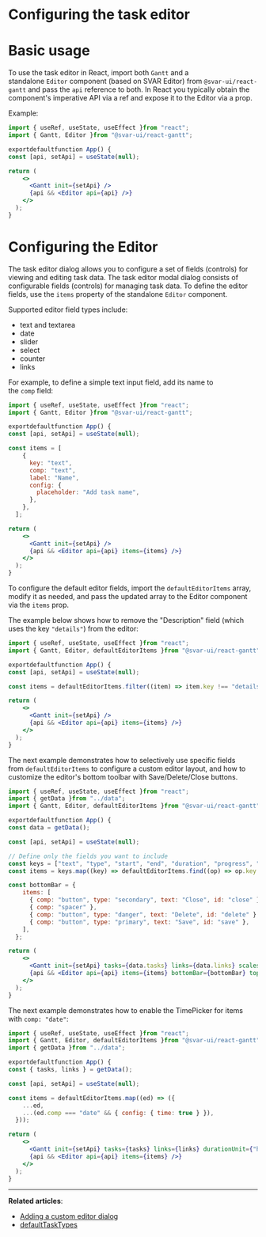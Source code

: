# Configuring the task editor

# **Basic usage**

To use the task editor in React, import both `Gantt` and a standalone `Editor` component (based on SVAR Editor) from `@svar-ui/react-gantt` and pass the `api` reference to both. In React you typically obtain the component's imperative API via a ref and expose it to the Editor via a prop.

Example:

```jsx
import { useRef, useState, useEffect }from "react";
import { Gantt, Editor }from "@svar-ui/react-gantt";

exportdefaultfunction App() {
const [api, setApi] = useState(null);

return (
    <>
      <Gantt init={setApi} />
      {api && <Editor api={api} />}
    </>
  );
}

```

# **Configuring the Editor**

The task editor dialog allows you to configure a set of fields (controls) for viewing and editing task data. The task editor modal dialog consists of configurable fields (controls) for managing task data. To define the editor fields, use the `items` property of the standalone `Editor` component.

Supported editor field types include:

- text and textarea
- date
- slider
- select
- counter
- links

For example, to define a simple text input field, add its name to the `comp` field:

```jsx
import { useRef, useState, useEffect }from "react";
import { Gantt, Editor }from "@svar-ui/react-gantt";

exportdefaultfunction App() {
const [api, setApi] = useState(null);

const items = [
    {
      key: "text",
      comp: "text",
      label: "Name",
      config: {
        placeholder: "Add task name",
      },
    },
  ];

return (
    <>
      <Gantt init={setApi} />
      {api && <Editor api={api} items={items} />}
    </>
  );
}

```

To configure the default editor fields, import the `defaultEditorItems` array, modify it as needed, and pass the updated array to the Editor component via the `items` prop.

The example below shows how to remove the "Description" field (which uses the key `"details"`) from the editor:

```jsx
import { useRef, useState, useEffect }from "react";
import { Gantt, Editor, defaultEditorItems }from "@svar-ui/react-gantt";

exportdefaultfunction App() {
const [api, setApi] = useState(null);

const items = defaultEditorItems.filter((item) => item.key !== "details");

return (
    <>
      <Gantt init={setApi} />
      {api && <Editor api={api} items={items} />}
    </>
  );
}

```

The next example demonstrates how to selectively use specific fields from `defaultEditorItems` to configure a custom editor layout, and how to customize the editor's bottom toolbar with Save/Delete/Close buttons.

```jsx
import { useRef, useState, useEffect }from "react";
import { getData }from "../data";
import { Gantt, Editor, defaultEditorItems }from "@svar-ui/react-gantt";

exportdefaultfunction App() {
const data = getData();

const [api, setApi] = useState(null);

// Define only the fields you want to include
const keys = ["text", "type", "start", "end", "duration", "progress", "details"];
const items = keys.map((key) => defaultEditorItems.find((op) => op.key === key));

const bottomBar = {
    items: [
      { comp: "button", type: "secondary", text: "Close", id: "close" },
      { comp: "spacer" },
      { comp: "button", type: "danger", text: "Delete", id: "delete" },
      { comp: "button", type: "primary", text: "Save", id: "save" },
    ],
  };

return (
    <>
      <Gantt init={setApi} tasks={data.tasks} links={data.links} scales={data.scales} />
      {api && <Editor api={api} items={items} bottomBar={bottomBar} topBar={false} placement="modal" />}
    </>
  );
}

```

The next example demonstrates how to enable the TimePicker for items with `comp: "date"`:

```jsx
import { useRef, useState, useEffect }from "react";
import { Gantt, Editor, defaultEditorItems }from "@svar-ui/react-gantt";
import { getData }from "../data";

exportdefaultfunction App() {
const { tasks, links } = getData();

const [api, setApi] = useState(null);

const items = defaultEditorItems.map((ed) => ({
    ...ed,
    ...(ed.comp === "date" && { config: { time: true } }),
  }));

return (
    <>
      <Gantt init={setApi} tasks={tasks} links={links} durationUnit={"hour"} />
      {api && <Editor api={api} items={items} />}
    </>
  );
}

```

---

**Related articles**:

- [Adding a custom editor dialog](https://docs.svar.dev/react/gantt/guides/configuration/adding_custom_dialog)
- [defaultTaskTypes](https://docs.svar.dev/react/gantt/helpers/defaulttasktypes)